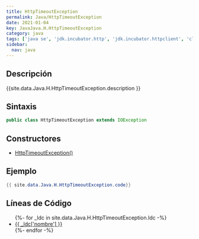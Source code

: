 ```yaml
---
title: HttpTimeoutException
permalink: Java/HttpTimeoutException
date: 2021-01-04
key: JavaJava.H.HttpTimeoutException
category: java
tags: ['java se', 'jdk.incubator.http', 'jdk.incubator.httpclient', 'clase java', 'Java 1.0']
sidebar: 
  nav: java
---
```


## Descripción
{{site.data.Java.H.HttpTimeoutException.description }}

## Sintaxis
~~~java
public class HttpTimeoutException extends IOException
~~~

## Constructores
* [HttpTimeoutException()](/Java/HttpTimeoutException/HttpTimeoutException/)

## Ejemplo
~~~java
{{ site.data.Java.H.HttpTimeoutException.code}}
~~~

## Líneas de Código
<ul>
{%- for _ldc in site.data.Java.H.HttpTimeoutException.ldc -%}
   <li>
       <a href="{{_ldc['url'] }}">{{ _ldc['nombre'] }}</a>
   </li>
{%- endfor -%}
</ul>
